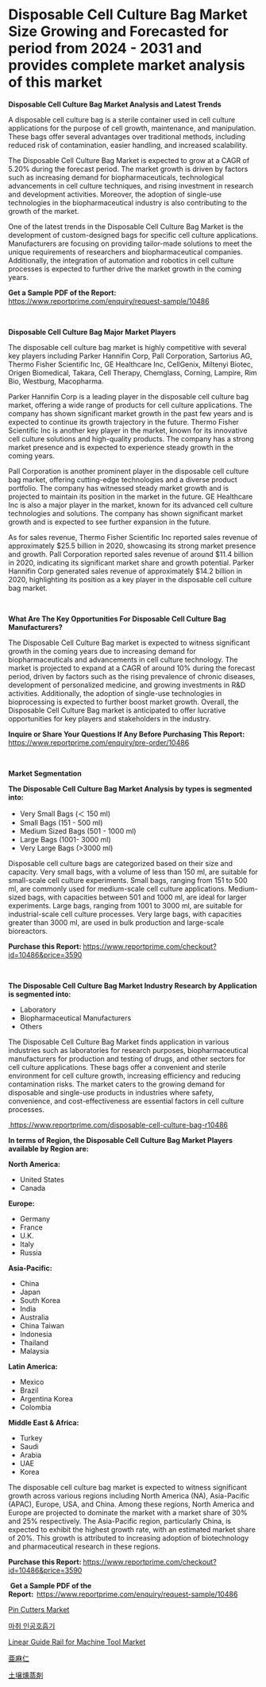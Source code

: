 <p><h1>Disposable Cell Culture Bag Market Size Growing and Forecasted for period from 2024 - 2031 and provides complete market analysis of this market</h1></p><p><strong>Disposable Cell Culture Bag Market Analysis and Latest Trends</strong></p>
<p><p>A disposable cell culture bag is a sterile container used in cell culture applications for the purpose of cell growth, maintenance, and manipulation. These bags offer several advantages over traditional methods, including reduced risk of contamination, easier handling, and increased scalability.</p><p>The Disposable Cell Culture Bag Market is expected to grow at a CAGR of 5.20% during the forecast period. The market growth is driven by factors such as increasing demand for biopharmaceuticals, technological advancements in cell culture techniques, and rising investment in research and development activities. Moreover, the adoption of single-use technologies in the biopharmaceutical industry is also contributing to the growth of the market.</p><p>One of the latest trends in the Disposable Cell Culture Bag Market is the development of custom-designed bags for specific cell culture applications. Manufacturers are focusing on providing tailor-made solutions to meet the unique requirements of researchers and biopharmaceutical companies. Additionally, the integration of automation and robotics in cell culture processes is expected to further drive the market growth in the coming years.</p></p>
<p><strong>Get a Sample PDF of the Report:&nbsp;</strong> <a href="https://www.reportprime.com/enquiry/request-sample/10486">https://www.reportprime.com/enquiry/request-sample/10486</a></p>
<p>&nbsp;</p>
<p><strong>Disposable Cell Culture Bag Major Market Players</strong></p>
<p><p>The disposable cell culture bag market is highly competitive with several key players including Parker Hannifin Corp, Pall Corporation, Sartorius AG, Thermo Fisher Scientific Inc, GE Healthcare Inc, CellGenix, Miltenyi Biotec, Origen Biomedical, Takara, Cell Therapy, Chemglass, Corning, Lampire, Rim Bio, Westburg, Macopharma.</p><p>Parker Hannifin Corp is a leading player in the disposable cell culture bag market, offering a wide range of products for cell culture applications. The company has shown significant market growth in the past few years and is expected to continue its growth trajectory in the future. Thermo Fisher Scientific Inc is another key player in the market, known for its innovative cell culture solutions and high-quality products. The company has a strong market presence and is expected to experience steady growth in the coming years.</p><p>Pall Corporation is another prominent player in the disposable cell culture bag market, offering cutting-edge technologies and a diverse product portfolio. The company has witnessed steady market growth and is projected to maintain its position in the market in the future. GE Healthcare Inc is also a major player in the market, known for its advanced cell culture technologies and solutions. The company has shown significant market growth and is expected to see further expansion in the future.</p><p>As for sales revenue, Thermo Fisher Scientific Inc reported sales revenue of approximately $25.5 billion in 2020, showcasing its strong market presence and growth. Pall Corporation reported sales revenue of around $11.4 billion in 2020, indicating its significant market share and growth potential. Parker Hannifin Corp generated sales revenue of approximately $14.2 billion in 2020, highlighting its position as a key player in the disposable cell culture bag market.</p></p>
<p>&nbsp;</p>
<p><strong>What Are The Key Opportunities For Disposable Cell Culture Bag Manufacturers?</strong></p>
<p><p>The Disposable Cell Culture Bag market is expected to witness significant growth in the coming years due to increasing demand for biopharmaceuticals and advancements in cell culture technology. The market is projected to expand at a CAGR of around 10% during the forecast period, driven by factors such as the rising prevalence of chronic diseases, development of personalized medicine, and growing investments in R&D activities. Additionally, the adoption of single-use technologies in bioprocessing is expected to further boost market growth. Overall, the Disposable Cell Culture Bag market is anticipated to offer lucrative opportunities for key players and stakeholders in the industry.</p></p>
<p><strong>Inquire or Share Your Questions If Any Before Purchasing This Report:</strong> <a href="https://www.reportprime.com/enquiry/pre-order/10486">https://www.reportprime.com/enquiry/pre-order/10486</a></p>
<p>&nbsp;</p>
<p><strong>Market Segmentation</strong></p>
<p><strong>The Disposable Cell Culture Bag Market Analysis by types is segmented into:</strong></p>
<p><ul><li>Very Small Bags (＜ 150 ml)</li><li>Small Bags (151 - 500 ml)</li><li>Medium Sized Bags (501 - 1000 ml)</li><li>Large Bags (1001- 3000 ml)</li><li>Very Large Bags (>3000 ml)</li></ul></p>
<p><p>Disposable cell culture bags are categorized based on their size and capacity. Very small bags, with a volume of less than 150 ml, are suitable for small-scale cell culture experiments. Small bags, ranging from 151 to 500 ml, are commonly used for medium-scale cell culture applications. Medium-sized bags, with capacities between 501 and 1000 ml, are ideal for larger experiments. Large bags, ranging from 1001 to 3000 ml, are suitable for industrial-scale cell culture processes. Very large bags, with capacities greater than 3000 ml, are used in bulk production and large-scale bioreactors.</p></p>
<p><strong>Purchase this Report:&nbsp;</strong><a href="https://www.reportprime.com/checkout?id=10486&price=3590">https://www.reportprime.com/checkout?id=10486&price=3590</a></p>
<p>&nbsp;</p>
<p><strong>The Disposable Cell Culture Bag Market Industry Research by Application is segmented into:</strong></p>
<p><ul><li>Laboratory</li><li>Biopharmaceutical Manufacturers</li><li>Others</li></ul></p>
<p><p>The Disposable Cell Culture Bag Market finds application in various industries such as laboratories for research purposes, biopharmaceutical manufacturers for production and testing of drugs, and other sectors for cell culture applications. These bags offer a convenient and sterile environment for cell culture growth, increasing efficiency and reducing contamination risks. The market caters to the growing demand for disposable and single-use products in industries where safety, convenience, and cost-effectiveness are essential factors in cell culture processes.</p></p>
<p><a href="https://www.reportprime.com/disposable-cell-culture-bag-r10486">&nbsp;https://www.reportprime.com/disposable-cell-culture-bag-r10486</a></p>
<p><strong>In terms of Region, the Disposable Cell Culture Bag Market Players available by Region are:</strong></p>
<p>
    <p> <strong> North America: </strong>
        <ul>
            <li>United States</li>
            <li>Canada</li>
        </ul>
        </p> 
    <p> <strong> Europe: </strong>
        <ul>
            <li>Germany</li>
            <li>France</li>
            <li>U.K.</li>
            <li>Italy</li>
            <li>Russia</li>
        </ul>
        </p> 
    <p> <strong> Asia-Pacific: </strong>
        <ul>
            <li>China</li>
            <li>Japan</li>
            <li>South Korea</li>
            <li>India</li>
            <li>Australia</li>
            <li>China Taiwan</li>
            <li>Indonesia</li>
            <li>Thailand</li>
            <li>Malaysia</li>
        </ul>
        </p> 
    <p> <strong> Latin America: </strong>
        <ul>
            <li>Mexico</li>
            <li>Brazil</li>
            <li>Argentina Korea</li>
            <li>Colombia</li>
        </ul>
        </p> 
    <p> <strong> Middle East & Africa: </strong>
        <ul>
            <li>Turkey</li>
            <li>Saudi</li>
            <li>Arabia</li>
            <li>UAE</li>
            <li>Korea</li>
        </ul>
    </p>
    </p>
<p><p>The disposable cell culture bag market is expected to witness significant growth across various regions including North America (NA), Asia-Pacific (APAC), Europe, USA, and China. Among these regions, North America and Europe are projected to dominate the market with a market share of 30% and 25% respectively. The Asia-Pacific region, particularly China, is expected to exhibit the highest growth rate, with an estimated market share of 20%. This growth is attributed to increasing adoption of biotechnology and pharmaceutical research in these regions.</p></p>
<p><strong>Purchase this Report: </strong><a href="https://www.reportprime.com/checkout?id=10486&price=3590">https://www.reportprime.com/checkout?id=10486&price=3590</a></p>
<p>&nbsp;<strong>Get a Sample PDF of the Report:&nbsp;&nbsp;</strong><a href="https://www.reportprime.com/enquiry/request-sample/10486">https://www.reportprime.com/enquiry/request-sample/10486</a></p>
<p><strong></strong></p>
<p><p><a href="https://github.com/Paul14Anderson63/Market-Research-Report-List-4/blob/main/pin-cutters-market.md">Pin Cutters Market</a></p><p><a href="https://github.com/Hubertstyenger6685/Market-Research-Report-List-1/blob/main/924507774368.md">마취 인공호흡기</a></p><p><a href="https://www.linkedin.com/pulse/linear-guide-rail-machine-tool-market-research-report-its-m2dze?trackingId=ah6jUFrBnZGpnQzVdhIJ6w%3D%3D">Linear Guide Rail for Machine Tool Market</a></p><p><a href="https://github.com/dadanedu33/Market-Research-Report-List-1/blob/main/301440079542.md">亜麻仁</a></p><p><a href="https://github.com/zoetazuur/Market-Research-Report-List-1/blob/main/515421579543.md">土壌燻蒸剤</a></p></p>